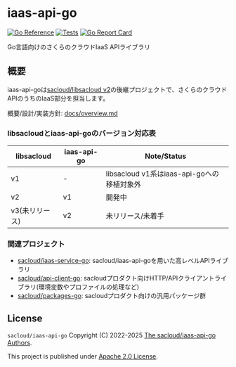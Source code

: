 # iaas-api-go

[![Go Reference](https://pkg.go.dev/badge/github.com/sacloud/iaas-api-go.svg)](https://pkg.go.dev/github.com/sacloud/iaas-api-go)
[![Tests](https://github.com/sacloud/iaas-api-go/workflows/Tests/badge.svg)](https://github.com/sacloud/iaas-api-go/actions/workflows/tests.yaml)
[![Go Report Card](https://goreportcard.com/badge/github.com/sacloud/iaas-api-go)](https://goreportcard.com/report/github.com/sacloud/iaas-api-go)

Go言語向けのさくらのクラウドIaaS APIライブラリ

## 概要

iaas-api-goは[sacloud/libsacloud v2](https://github.com/sacloud/libsacloud)の後継プロジェクトで、さくらのクラウド APIのうちのIaaS部分を担当します。

概要/設計/実装方針: [docs/overview.md](https://github.com/sacloud/iaas-api-go/blob/main/docs/design/overview.md)

### libsacloudとiaas-api-goのバージョン対応表

| libsacloud | iaas-api-go | Note/Status                       |
|------------|-------------|-----------------------------------|
| v1         | -           | libsacloud v1系はiaas-api-goへの移植対象外 |
| v2         | v1          | 開発中                               |
| v3(未リリース)  | v2          | 未リリース/未着手                         |


### 関連プロジェクト

- [sacloud/iaas-service-go](https://github.com/sacloud/iaas-service-go): sacloud/iaas-api-goを用いた高レベルAPIライブラリ
- [sacloud/api-client-go](https://github.com/sacloud/api-client-go): sacloudプロダクト向けHTTP/APIクライアントライブラリ(環境変数やプロファイルの処理など)
- [sacloud/packages-go](https://github.com/sacloud/packages-go): sacloudプロダクト向けの汎用パッケージ群

## License

`sacloud/iaas-api-go` Copyright (C) 2022-2025 [The sacloud/iaas-api-go Authors](AUTHORS).

This project is published under [Apache 2.0 License](LICENSE).
